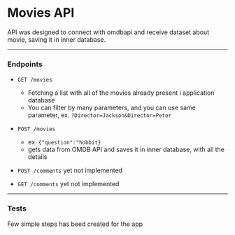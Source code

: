 # Movies API

API was designed to connect with omdbapi and receive dataset about movie, saving it in inner database.

<hr>

### Endpoints

* ```GET /movies```
    * Fetching a list with all of the movies already present i application database
    * You can filter by many parameters, and you can use same parameter,
      ex. ```?Director=Jackson&Director=Peter```
* ```POST /movies``` 
    * ex. ```{"question":"hobbit}```
    * gets data from OMDB API and saves it in inner database, with all the details
    
* ```POST /comments``` yet not implemented
* ```GET /comments``` yet not implemented

<hr>

### Tests
Few simple steps has beed created for the app